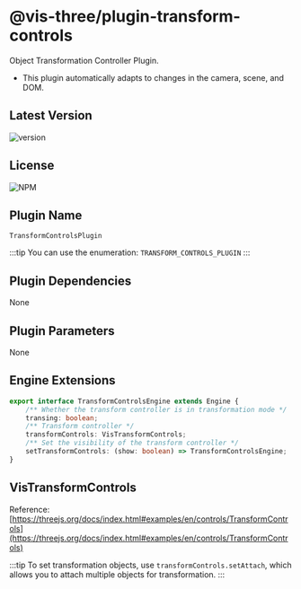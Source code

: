 # @vis-three/plugin-transform-controls

Object Transformation Controller Plugin.

- This plugin automatically adapts to changes in the camera, scene, and DOM.

## Latest Version

<img alt="version" src="https://img.shields.io/npm/v/@vis-three/plugin-transform-controls">

## License

<img alt="NPM" src="https://img.shields.io/npm/l/@vis-three/plugin-transform-controls?color=blue">

## Plugin Name

`TransformControlsPlugin`

:::tip
You can use the enumeration: `TRANSFORM_CONTROLS_PLUGIN`
:::

## Plugin Dependencies

None

## Plugin Parameters

None

## Engine Extensions

```ts
export interface TransformControlsEngine extends Engine {
    /** Whether the transform controller is in transformation mode */
    transing: boolean;
    /** Transform controller */
    transformControls: VisTransformControls;
    /** Set the visibility of the transform controller */
    setTransformControls: (show: boolean) => TransformControlsEngine;
}
```

## VisTransformControls

Reference: [https://threejs.org/docs/index.html#examples/en/controls/TransformControls](https://threejs.org/docs/index.html#examples/en/controls/TransformControls)

:::tip
To set transformation objects, use `transformControls.setAttach`, which allows you to attach multiple objects for transformation.
:::

